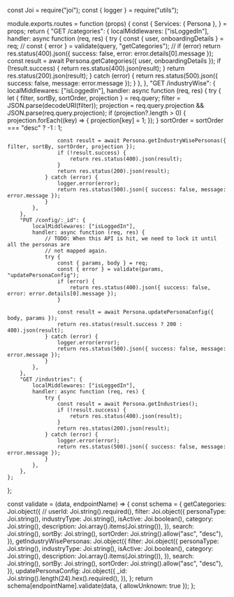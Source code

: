 const Joi = require("joi");
const { logger } = require("utils");

module.exports.routes = function (props) {
	const {
		Services: { Persona },
	} = props;
	return {
		"GET /categories": {
			localMiddlewares: ["isLoggedIn"],
			handler: async function (req, res) {
				try {
					const { user, onboardingDetails } = req;
					// const { error } = validate(query, "getCategories");
					// if (error) return res.status(400).json({ success: false, error: error.details[0].message });
					const result = await Persona.getCategories({ user, onboardingDetails });
					if (!result.success) {
						return res.status(400).json(result);
					}
					return res.status(200).json(result);
				} catch (error) {
					return res.status(500).json({ success: false, message: error.message });
				}
			},
		},
		"GET /industryWise": {
			localMiddlewares: ["isLoggedIn"],
			handler: async function (req, res) {
				try {
					let { filter, sortBy, sortOrder, projection } = req.query;
					filter = JSON.parse(decodeURI(filter));
					projection = req.query.projection && JSON.parse(req.query.projection);
					if (projection?.length > 0) {
						projection.forEach((key) => {
							projection[key] = 1;
						});
					}
					sortOrder = sortOrder === "desc" ? -1 : 1;

					const result = await Persona.getIndustryWisePersonas({ filter, sortBy, sortOrder, projection });
					if (!result.success) {
						return res.status(400).json(result);
					}
					return res.status(200).json(result);
				} catch (error) {
					logger.error(error);
					return res.status(500).json({ success: false, message: error.message });
				}
			},
		},
		"PUT /config/:_id": {
			localMiddlewares: ["isLoggedIn"],
			handler: async function (req, res) {
				// TODO: When this API is hit, we need to lock it until all the personas are
				// not mapped again.
				try {
					const { params, body } = req;
					const { error } = validate(params, "updatePersonaConfig");
					if (error) {
						return res.status(400).json({ success: false, error: error.details[0].message });
					}

					const result = await Persona.updatePersonaConfig({ body, params });
					return res.status(result.success ? 200 : 400).json(result);
				} catch (error) {
					logger.error(error);
					return res.status(500).json({ success: false, message: error.message });
				}
			},
		},
		"GET /industries": {
			localMiddlewares: ["isLoggedIn"],
			handler: async function (req, res) {
				try {
					const result = await Persona.getIndustries();
					if (!result.success) {
						return res.status(400).json(result);
					}
					return res.status(200).json(result);
				} catch (error) {
					logger.error(error);
					return res.status(500).json({ success: false, message: error.message });
				}
			},
		},
	};
};

const validate = (data, endpointName) => {
	const schema = {
		getCategories: Joi.object({
			// userId: Joi.string().required(),
			filter: Joi.object({
				personaType: Joi.string(),
				industryType: Joi.string(),
				isActive: Joi.boolean(),
				category: Joi.string(),
				description: Joi.array().items(Joi.string()),
			}),
			search: Joi.string(),
			sortBy: Joi.string(),
			sortOrder: Joi.string().allow("asc", "desc"),
		}),
		getIndustryWisePersonas: Joi.object({
			filter: Joi.object({
				personaType: Joi.string(),
				industryType: Joi.string(),
				isActive: Joi.boolean(),
				category: Joi.string(),
				description: Joi.array().items(Joi.string()),
			}),
			search: Joi.string(),
			sortBy: Joi.string(),
			sortOrder: Joi.string().allow("asc", "desc"),
		}),
		updatePersonaConfig: Joi.object({
			_id: Joi.string().length(24).hex().required(),
		}),
	};
	return schema[endpointName].validate(data, { allowUnknown: true });
};
